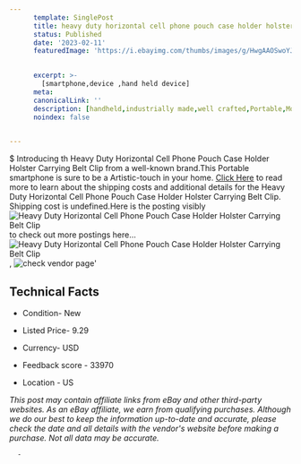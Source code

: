 ```yaml
---
      template: SinglePost
      title: heavy duty horizontal cell phone pouch case holder holster carrying belt clip
      status: Published
      date: '2023-02-11'
      featuredImage: 'https://i.ebayimg.com/thumbs/images/g/HwgAAOSwoYJeirYk/s-l225.jpg'
       

      excerpt: >-
        [smartphone,device ,hand held device]
      meta:
      canonicalLink: ''
      description: [handheld,industrially made,well crafted,Portable,Mobile,Compact,Convenient,Lightweight,Maneuverable,Man-portable,Miniature,Carriable,Hand-held,Light,Holdable,Transportable,Mobile device,Pocket-sized,On-the-go,Wireless,Cordless,Compact size,Convenient size, smartphone,device ,hand held device]
      noindex: false
      

---
```

$
      Introducing th Heavy Duty Horizontal Cell Phone Pouch Case Holder Holster Carrying Belt Clip from a well-known brand.This Portable smartphone is sure to be a Artistic-touch in your home. [Click Here](https://www.ebay.com/itm/163645710982?hash=item261a0b6286%3Ag%3AHwgAAOSwoYJeirYk&mkevt=1&mkcid=1&mkrid=711-53200-19255-0&campid=%253CePNCampaignId%253E&customid=%253CreferenceId%253E&toolid=10049) to read more to learn about the shipping costs and additional details for the Heavy Duty Horizontal Cell Phone Pouch Case Holder Holster Carrying Belt Clip. Shipping cost is undefined.Here is the posting visibly ![Heavy Duty Horizontal Cell Phone Pouch Case Holder Holster Carrying Belt Clip](https://i.ebayimg.com/thumbs/images/g/HwgAAOSwoYJeirYk/s-l225.jpg) to check out more postings here... ![Heavy Duty Horizontal Cell Phone Pouch Case Holder Holster Carrying Belt Clip](https://i.ebayimg.com/images/g/HwgAAOSwoYJeirYk/s-l1200.jpg), ![check vendor page](https://origin-galleryplus.ebayimg.com/ws/web/163645710982_2_0_1/225x225.jpg,https://origin-galleryplus.ebayimg.com/ws/web/163645710982_3_0_1/225x225.jpg,https://origin-galleryplus.ebayimg.com/ws/web/163645710982_4_0_1/225x225.jpg,https://origin-galleryplus.ebayimg.com/ws/web/163645710982_5_0_1/225x225.jpg,https://origin-galleryplus.ebayimg.com/ws/web/163645710982_6_0_1/225x225.jpg,https://origin-galleryplus.ebayimg.com/ws/web/163645710982_7_0_1/225x225.jpg,https://origin-galleryplus.ebayimg.com/ws/web/163645710982_8_0_1/225x225.jpg,https://origin-galleryplus.ebayimg.com/ws/web/163645710982_9_0_1/225x225.jpg,https://origin-galleryplus.ebayimg.com/ws/web/163645710982_10_0_1/225x225.jpg,https://origin-galleryplus.ebayimg.com/ws/web/163645710982_11_0_1/225x225.jpg,https://origin-galleryplus.ebayimg.com/ws/web/163645710982_12_0_1/225x225.jpg)'

      

 ## Technical Facts 



     
      

 - Condition- New 


      

 - Listed Price- 9.29 


      

 - Currency- USD 


      

 - Feedback score - 33970 


      

 - Location - US 


      
      

 *_This post may contain affiliate links from eBay and other third-party websites. As an eBay affiliate, we earn from qualifying purchases. Although we do our best to keep the information up-to-date and accurate, please check the date and all details with the vendor's website before making a purchase. Not all data may be accurate._*




      -
